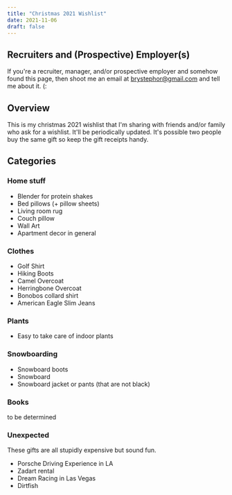 ```yaml
---
title: "Christmas 2021 Wishlist"
date: 2021-11-06
draft: false
---
```


## Recruiters and (Prospective) Employer(s)

If you're a recruiter, manager, and/or prospective employer and somehow found
this page, then shoot me an email at [brystephor@gmail.com](mailto:brystephor@gmail.com)
and tell me about it. (:

## Overview

This is my christmas 2021 wishlist that I'm sharing with friends and/or family
who ask for a wishlist. It'll be periodically updated. It's possible two people buy
the same gift so keep the gift receipts handy.

## Categories

### Home stuff

* Blender for protein shakes
* Bed pillows (+ pillow sheets)
* Living room rug
* Couch pillow
* Wall Art
* Apartment decor in general

### Clothes

* Golf Shirt
* Hiking Boots
* Camel Overcoat
* Herringbone Overcoat
* Bonobos collard shirt
* American Eagle Slim Jeans

### Plants

* Easy to take care of indoor plants

### Snowboarding

* Snowboard boots
* Snowboard
* Snowboard jacket or pants (that are not black)

### Books

to be determined

### Unexpected

These gifts are all stupidly expensive but sound fun.

* Porsche Driving Experience in LA
* Zadart rental
* Dream Racing in Las Vegas
* Dirtfish
